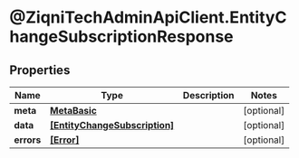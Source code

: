 # @ZiqniTechAdminApiClient.EntityChangeSubscriptionResponse

## Properties

Name | Type | Description | Notes
------------ | ------------- | ------------- | -------------
**meta** | [**MetaBasic**](MetaBasic.md) |  | [optional] 
**data** | [**[EntityChangeSubscription]**](EntityChangeSubscription.md) |  | [optional] 
**errors** | [**[Error]**](Error.md) |  | [optional] 



